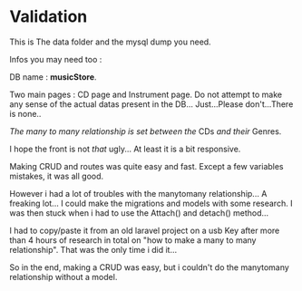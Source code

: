 # Validation

This is The data folder and the mysql dump you need.

Infos you may need too :

DB name : **musicStore**.

Two main pages : CD page and Instrument page.
Do not attempt to make any sense of the actual datas present in the DB... Just...Please don't...There is none..

*The many to many relationship is set between the* CDs *and their* Genres.

I hope the front is not *that* ugly... At least it is a bit responsive.

Making CRUD and routes was quite easy and fast. Except a few variables mistakes, it was all good.

However i had a lot of troubles with the manytomany relationship... A freaking lot... I could make the migrations and models with some research. I was then stuck when i had to use the Attach() and detach() method... 

I had to copy/paste it from an old laravel project on a usb Key after more than 4 hours of research in total on "how to make a many to many relationship". That was the only time i did it...

So in the end, making a CRUD was easy, but i couldn't do the manytomany relationship without a model.
